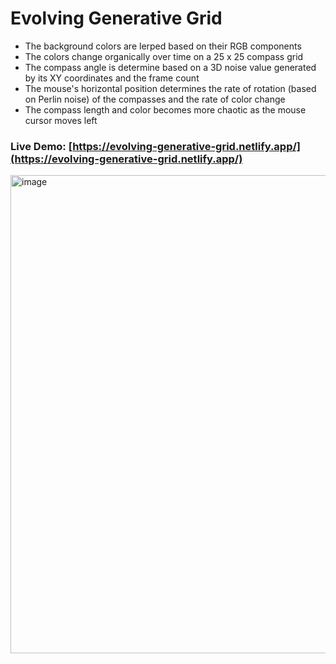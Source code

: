 # Evolving Generative Grid
* The background colors are lerped based on their RGB components
* The colors change organically over time on a 25 x 25 compass grid
* The compass angle is determine based on a 3D noise value generated by its XY coordinates and the frame count
* The mouse's horizontal position determines the rate of rotation (based on Perlin noise) of the compasses and the rate of color change
* The compass length and color becomes more chaotic as the mouse cursor moves left

### Live Demo: [https://evolving-generative-grid.netlify.app/](https://evolving-generative-grid.netlify.app/)

[<img width="765" alt="image" src="https://user-images.githubusercontent.com/114364831/209480761-50b7edc7-1e44-42e2-ad7c-5d49eced2c51.png">](https://evolving-generative-grid.netlify.app/)

